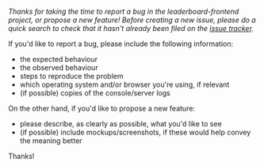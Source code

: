 _Thanks for taking the time to report a bug in the leaderboard-frontend project, or propose a new feature! Before creating a new issue, please do a quick search to check that it hasn't already been filed on the [issue tracker](https://github.com/guardstrikelab/leaderboard-frontend/issues)._

If you'd like to report a bug, please include the following information:
- the expected behaviour
- the observed behaviour
- steps to reproduce the problem
- which operating system and/or browser you're using, if relevant
- (if possible) copies of the console/server logs

On the other hand, if you'd like to propose a new feature:
- please describe, as clearly as possible, what you'd like to see
- (if possible) include mockups/screenshots, if these would help convey the meaning better

Thanks!
